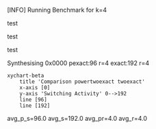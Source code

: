 [INFO] Running Benchmark for k=4

test

test

test

Synthesising 0x0000 pexact:96 r=4 exact:192 r=4

```mermaid
xychart-beta
    title 'Comparison powertwoexact twoexact'
    x-axis [0]
    y-axis 'Switching Activity' 0-->192
    line [96]
    line [192]
```
 avg_p_s=96.0 avg_s=192.0 avg_pr=4.0 avg_r=4.0

